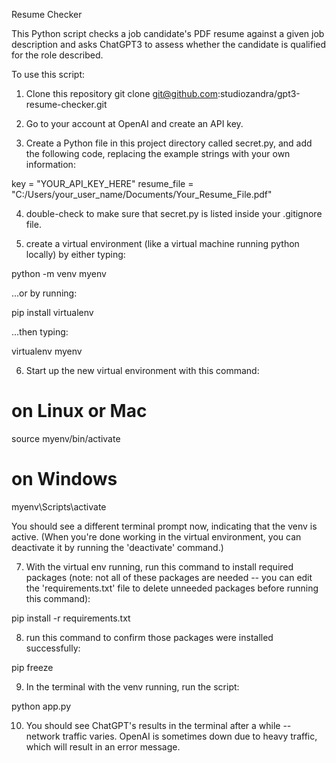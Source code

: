 Resume Checker

This Python script checks a job candidate's PDF resume against a given job description and asks ChatGPT3 to assess whether the candidate is qualified for the role described.

To use this script:

1. Clone this repository
git clone git@github.com:studiozandra/gpt3-resume-checker.git

2. Go to your account at OpenAI and create an API key. 
3. Create a Python file in this project directory called secret.py, and add the following code, replacing the example strings with your own information:

key = "YOUR_API_KEY_HERE"
resume_file = "C:/Users/your_user_name/Documents/Your_Resume_File.pdf"

4. double-check to make sure that secret.py is listed inside your .gitignore file.

5. create a virtual environment (like a virtual machine running python locally) by either typing:

python -m venv myenv

...or by running:

pip install virtualenv

...then typing:

virtualenv myenv

6. Start up the new virtual environment with this command:
# on Linux or Mac
source myenv/bin/activate

# on Windows
myenv\Scripts\activate

You should see a different terminal prompt now, indicating that the venv is active. (When you're done working in the virtual environment, you can deactivate it by running the 'deactivate' command.)

7. With the virtual env running, run this command to install required packages (note: not all of these packages are needed -- you can edit the 'requirements.txt' file to delete unneeded packages before running this command):

pip install -r requirements.txt 

8. run this command to confirm those packages were installed successfully:

pip freeze

9. In the terminal with the venv running, run the script:

python app.py

10. You should see ChatGPT's results in the terminal after a while -- network traffic varies. OpenAI is sometimes down due to heavy traffic, which will result in an error message.